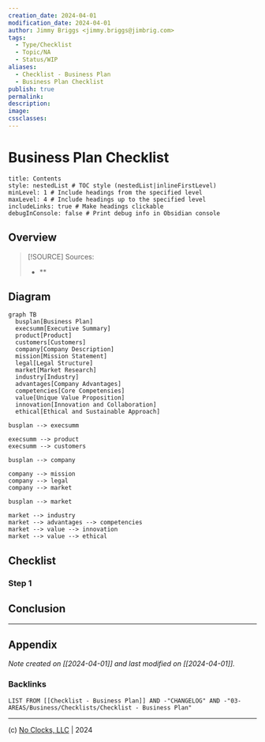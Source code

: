 ```yaml
---
creation_date: 2024-04-01
modification_date: 2024-04-01
author: Jimmy Briggs <jimmy.briggs@jimbrig.com>
tags:
  - Type/Checklist
  - Topic/NA
  - Status/WIP
aliases:
  - Checklist - Business Plan
  - Business Plan Checklist
publish: true
permalink:
description:
image:
cssclasses:
---
```


# Business Plan Checklist

```table-of-contents
title: Contents 
style: nestedList # TOC style (nestedList|inlineFirstLevel)
minLevel: 1 # Include headings from the specified level
maxLevel: 4 # Include headings up to the specified level
includeLinks: true # Make headings clickable
debugInConsole: false # Print debug info in Obsidian console
```

## Overview

> [!SOURCE] Sources:
> - **

## Diagram

```mermaid
graph TB
  busplan[Business Plan]
  execsumm[Executive Summary]
  product[Product]
  customers[Customers]
  company[Company Description]
  mission[Mission Statement]
  legal[Legal Structure]
  market[Market Research]
  industry[Industry]
  advantages[Company Advantages]
  competencies[Core Competensies]
  value[Unique Value Proposition]
  innovation[Innovation and Collaboration]
  ethical[Ethical and Sustainable Approach]

busplan --> execsumm

execsumm --> product
execsumm --> customers

busplan --> company

company --> mission
company --> legal
company --> market

busplan --> market

market --> industry
market --> advantages --> competencies
market --> value --> innovation
market --> value --> ethical
```

## Checklist

### Step 1

## Conclusion

***

## Appendix

*Note created on [[2024-04-01]] and last modified on [[2024-04-01]].*

### Backlinks

```dataview
LIST FROM [[Checklist - Business Plan]] AND -"CHANGELOG" AND -"03-AREAS/Business/Checklists/Checklist - Business Plan"
```

***

(c) [No Clocks, LLC](https://github.com/noclocks) | 2024
